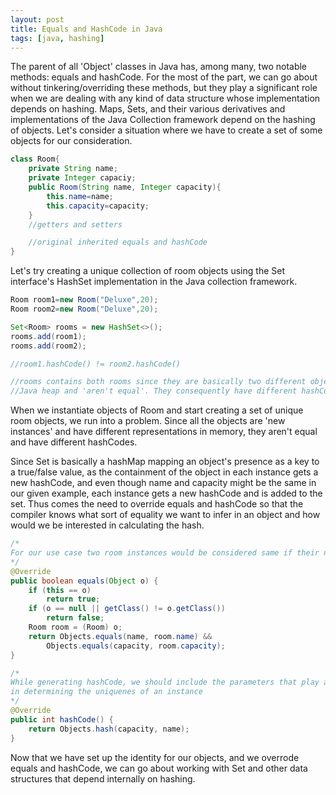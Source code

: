 ```yaml
---
layout: post
title: Equals and HashCode in Java
tags: [java, hashing]
---
```


The parent of all 'Object' classes in Java has, among many, two notable methods: equals and hashCode. For the most of the part, we can go about without tinkering/overriding these methods, but they play a significant role when we are dealing with any kind of data structure whose implementation depends on hashing. Maps, Sets, and their various derivatives and implementations of the Java Collection framework depend on the hashing of objects. Let's consider a situation where we have to create a set of some objects for our consideration.

```java
class Room{
    private String name;
    private Integer capaciy;
    public Room(String name, Integer capacity){
        this.name=name;
        this.capacity=capacity;
    }
    //getters and setters

    //original inherited equals and hashCode
}
```




Let's try creating a unique collection of room objects using the Set interface's HashSet implementation in the Java collection framework.

```java
Room room1=new Room("Deluxe",20);
Room room2=new Room("Deluxe",20);

Set<Room> rooms = new HashSet<>();
rooms.add(room1);
rooms.add(room2);

//room1.hashCode() != room2.hashCode()

//rooms contains both rooms since they are basically two different objects in the
//Java heap and 'aren't equal'. They consequently have different hashCodes. 
```




When we instantiate objects of Room and start creating a set of unique room objects, we run into a problem. Since all the objects are 'new instances' and have different representations in memory, they aren't equal and have different hashCodes.

Since Set is basically a hashMap mapping an object's presence as a key to a true/false value, as the containment of the object in each instance gets a new hashCode, and even though name and capacity might be the same in our given example, each instance gets a new hashCode and is added to the set. Thus comes the need to override equals and hashCode so that the compiler knows what sort of equality we want to infer in an object and how would we be interested in calculating the hash.

```java
/*
For our use case two room instances would be considered same if their name and capacity were the same
*/
@Override
public boolean equals(Object o) {
    if (this == o)
        return true;
    if (o == null || getClass() != o.getClass())
        return false;
    Room room = (Room) o;
    return Objects.equals(name, room.name) &&
        Objects.equals(capacity, room.capacity);
}

/*
While generating hashCode, we should include the parameters that play a role
in determining the uniquenes of an instance
*/
@Override
public int hashCode() {
    return Objects.hash(capacity, name);
}
```




Now that we have set up the identity for our objects, and we overrode equals and hashCode, we can go about working with Set and other data structures that depend internally on hashing.